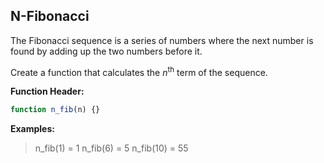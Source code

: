 ## N-Fibonacci
The Fibonacci sequence is a series of numbers where the next number is found by adding up the two numbers before it.

Create a function that calculates the _n_<sup>th</sup> term of the sequence.

**Function Header:**
```javascript
function n_fib(n) {}
```

**Examples:**
> n_fib(1) = 1
> n_fib(6) = 5
> n_fib(10) = 55